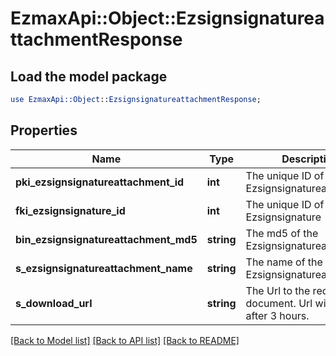 # EzmaxApi::Object::EzsignsignatureattachmentResponse

## Load the model package
```perl
use EzmaxApi::Object::EzsignsignatureattachmentResponse;
```

## Properties
Name | Type | Description | Notes
------------ | ------------- | ------------- | -------------
**pki_ezsignsignatureattachment_id** | **int** | The unique ID of the Ezsignsignatureattachment | 
**fki_ezsignsignature_id** | **int** | The unique ID of the Ezsignsignature | 
**bin_ezsignsignatureattachment_md5** | **string** | The md5 of the Ezsignsignatureattachment | 
**s_ezsignsignatureattachment_name** | **string** | The name of the Ezsignsignatureattachment | 
**s_download_url** | **string** | The Url to the requested document.  Url will expire after 3 hours. | 

[[Back to Model list]](../README.md#documentation-for-models) [[Back to API list]](../README.md#documentation-for-api-endpoints) [[Back to README]](../README.md)


